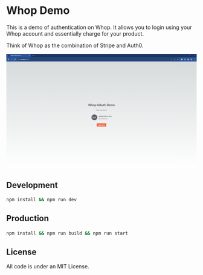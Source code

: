 # Whop Demo
This is a demo of authentication on Whop. It allows you to login using your Whop account and essentially charge for your product. 

Think of Whop as the combination of Stripe and Auth0.

![Homepage Image](./public/homepage.png)

## Development
```bash
npm install && npm run dev
```

## Production
```bash
npm install && npm run build && npm run start
```

## License
All code is under an MIT License.